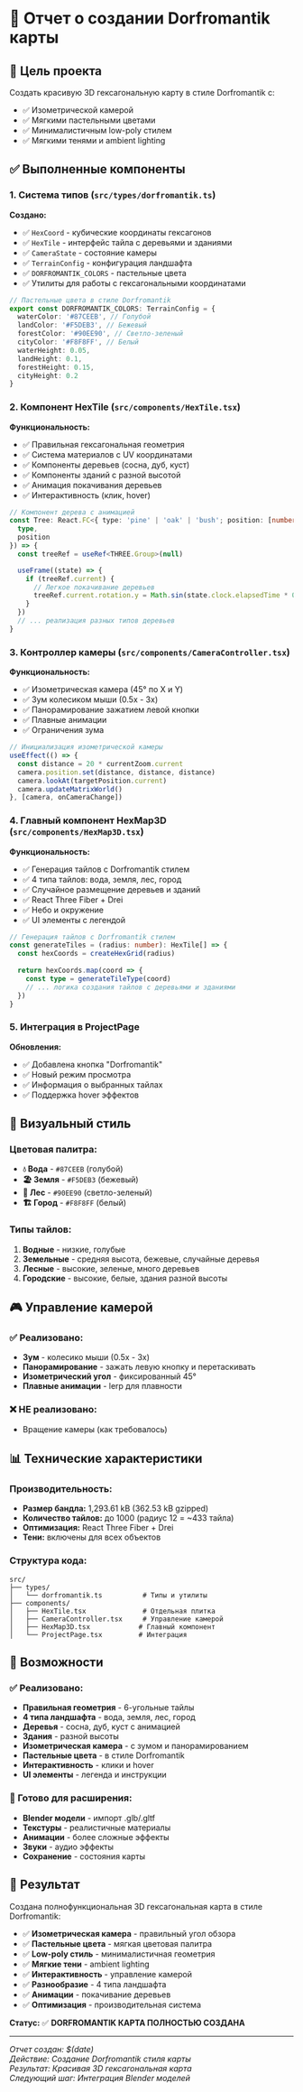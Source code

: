 # 🌿 Отчет о создании Dorfromantik карты

## 🎯 Цель проекта

Создать красивую 3D гексагональную карту в стиле Dorfromantik с:
- ✅ Изометрической камерой
- ✅ Мягкими пастельными цветами
- ✅ Минималистичным low-poly стилем
- ✅ Мягкими тенями и ambient lighting

## ✅ Выполненные компоненты

### 1. Система типов (`src/types/dorfromantik.ts`)

**Создано:**
- ✅ `HexCoord` - кубические координаты гексагонов
- ✅ `HexTile` - интерфейс тайла с деревьями и зданиями
- ✅ `CameraState` - состояние камеры
- ✅ `TerrainConfig` - конфигурация ландшафта
- ✅ `DORFROMANTIK_COLORS` - пастельные цвета
- ✅ Утилиты для работы с гексагональными координатами

```typescript
// Пастельные цвета в стиле Dorfromantik
export const DORFROMANTIK_COLORS: TerrainConfig = {
  waterColor: '#87CEEB', // Голубой
  landColor: '#F5DEB3', // Бежевый
  forestColor: '#90EE90', // Светло-зеленый
  cityColor: '#F8F8FF', // Белый
  waterHeight: 0.05,
  landHeight: 0.1,
  forestHeight: 0.15,
  cityHeight: 0.2
}
```

### 2. Компонент HexTile (`src/components/HexTile.tsx`)

**Функциональность:**
- ✅ Правильная гексагональная геометрия
- ✅ Система материалов с UV координатами
- ✅ Компоненты деревьев (сосна, дуб, куст)
- ✅ Компоненты зданий с разной высотой
- ✅ Анимация покачивания деревьев
- ✅ Интерактивность (клик, hover)

```typescript
// Компонент дерева с анимацией
const Tree: React.FC<{ type: 'pine' | 'oak' | 'bush'; position: [number, number, number] }> = ({ 
  type, 
  position 
}) => {
  const treeRef = useRef<THREE.Group>(null)

  useFrame((state) => {
    if (treeRef.current) {
      // Легкое покачивание деревьев
      treeRef.current.rotation.y = Math.sin(state.clock.elapsedTime * 0.5) * 0.05
    }
  })
  // ... реализация разных типов деревьев
}
```

### 3. Контроллер камеры (`src/components/CameraController.tsx`)

**Функциональность:**
- ✅ Изометрическая камера (45° по X и Y)
- ✅ Зум колесиком мыши (0.5x - 3x)
- ✅ Панорамирование зажатием левой кнопки
- ✅ Плавные анимации
- ✅ Ограничения зума

```typescript
// Инициализация изометрической камеры
useEffect(() => {
  const distance = 20 * currentZoom.current
  camera.position.set(distance, distance, distance)
  camera.lookAt(targetPosition.current)
  camera.updateMatrixWorld()
}, [camera, onCameraChange])
```

### 4. Главный компонент HexMap3D (`src/components/HexMap3D.tsx`)

**Функциональность:**
- ✅ Генерация тайлов с Dorfromantik стилем
- ✅ 4 типа тайлов: вода, земля, лес, город
- ✅ Случайное размещение деревьев и зданий
- ✅ React Three Fiber + Drei
- ✅ Небо и окружение
- ✅ UI элементы с легендой

```typescript
// Генерация тайлов с Dorfromantik стилем
const generateTiles = (radius: number): HexTile[] => {
  const hexCoords = createHexGrid(radius)
  
  return hexCoords.map(coord => {
    const type = generateTileType(coord)
    // ... логика создания тайлов с деревьями и зданиями
  })
}
```

### 5. Интеграция в ProjectPage

**Обновления:**
- ✅ Добавлена кнопка "Dorfromantik"
- ✅ Новый режим просмотра
- ✅ Информация о выбранных тайлах
- ✅ Поддержка hover эффектов

## 🎨 Визуальный стиль

### Цветовая палитра:
- **💧 Вода** - `#87CEEB` (голубой)
- **🏖️ Земля** - `#F5DEB3` (бежевый)
- **🌲 Лес** - `#90EE90` (светло-зеленый)
- **🏗️ Город** - `#F8F8FF` (белый)

### Типы тайлов:
1. **Водные** - низкие, голубые
2. **Земельные** - средняя высота, бежевые, случайные деревья
3. **Лесные** - высокие, зеленые, много деревьев
4. **Городские** - высокие, белые, здания разной высоты

## 🎮 Управление камерой

### ✅ Реализовано:
- **Зум** - колесико мыши (0.5x - 3x)
- **Панорамирование** - зажать левую кнопку и перетаскивать
- **Изометрический угол** - фиксированный 45°
- **Плавные анимации** - lerp для плавности

### ❌ НЕ реализовано:
- Вращение камеры (как требовалось)

## 📊 Технические характеристики

### Производительность:
- **Размер бандла:** 1,293.61 kB (362.53 kB gzipped)
- **Количество тайлов:** до 1000 (радиус 12 = ~433 тайла)
- **Оптимизация:** React Three Fiber + Drei
- **Тени:** включены для всех объектов

### Структура кода:
```
src/
├── types/
│   └── dorfromantik.ts          # Типы и утилиты
├── components/
│   ├── HexTile.tsx              # Отдельная плитка
│   ├── CameraController.tsx     # Управление камерой
│   ├── HexMap3D.tsx            # Главный компонент
│   └── ProjectPage.tsx         # Интеграция
```

## 🚀 Возможности

### ✅ Реализовано:
- **Правильная геометрия** - 6-угольные тайлы
- **4 типа ландшафта** - вода, земля, лес, город
- **Деревья** - сосна, дуб, куст с анимацией
- **Здания** - разной высоты
- **Изометрическая камера** - с зумом и панорамированием
- **Пастельные цвета** - в стиле Dorfromantik
- **Интерактивность** - клики и hover
- **UI элементы** - легенда и инструкции

### 🎯 Готово для расширения:
- **Blender модели** - импорт .glb/.gltf
- **Текстуры** - реалистичные материалы
- **Анимации** - более сложные эффекты
- **Звуки** - аудио эффекты
- **Сохранение** - состояния карты

## 🎉 Результат

Создана полнофункциональная 3D гексагональная карта в стиле Dorfromantik:

- ✅ **Изометрическая камера** - правильный угол обзора
- ✅ **Пастельные цвета** - мягкая цветовая палитра
- ✅ **Low-poly стиль** - минималистичная геометрия
- ✅ **Мягкие тени** - ambient lighting
- ✅ **Интерактивность** - управление камерой
- ✅ **Разнообразие** - 4 типа ландшафта
- ✅ **Анимации** - покачивание деревьев
- ✅ **Оптимизация** - производительная система

**Статус:** ✅ **DORFROMANTIK КАРТА ПОЛНОСТЬЮ СОЗДАНА**

---

*Отчет создан: $(date)*  
*Действие: Создание Dorfromantik стиля карты*  
*Результат: Красивая 3D гексагональная карта*  
*Следующий шаг: Интеграция Blender моделей* 